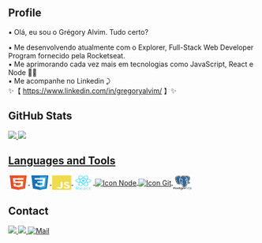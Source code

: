 ## Profile

<div>
  ▪ Olá, eu sou o Grégory Alvim. Tudo certo? <br />
  
  ▪ Me desenvolvendo atualmente com o Explorer, Full-Stack Web Developer Program fornecido pela Rocketseat. <br />
  ▪ Me aprimorando cada vez mais em tecnologias como JavaScript, React e Node 💛🚀 <br />
  ▪ Me acompanhe no Linkedin ⤸ <br />
  ✨【 https://www.linkedin.com/in/gregoryalvim/ 】✨
</div>

## GitHub Stats

<div>
  <a href="https://github.com/gregoryAlvim">
  <img height="160em" src="https://github-readme-stats.vercel.app/api?username=gregoryAlvim&show_icons=true&theme=omni&include_all_commits=true&count_private=true&count_private=true"/>
  
  <img height="160em" src="https://github-readme-stats.vercel.app/api/top-langs/?username=gregoryAlvim&layout=compact&langs_count=7&theme=omni"/>
</div>

## Languages and Tools
 
<div style="display: inline_block">
  <a href="https://developer.mozilla.org/pt-BR/docs/Web/HTML" target="_blank" rel="noreferrer">
    <img align="center" alt="Icon HTML" height="30" width="40" src="https://raw.githubusercontent.com/devicons/devicon/master/icons/html5/html5-original.svg"/>
  </a>
  
  <a href="https://developer.mozilla.org/pt-BR/docs/Web/CSS" target="_blank" rel="noreferrer">
    <img align="center" alt="Icon CSS" height="30" width="40" src="https://raw.githubusercontent.com/devicons/devicon/master/icons/css3/css3-original.svg"/>
  </a>
  
  <a href="https://developer.mozilla.org/pt-BR/docs/Web/JavaScript" target="_blank" rel="noreferrer">
    <img align="center" alt="Icon Javascript" height="30" width="40" src="https://raw.githubusercontent.com/devicons/devicon/master/icons/javascript/javascript-plain.svg"/>
  </a>
  
  <a href="https://pt-br.reactjs.org/" target="_blank" rel="noreferrer">
    <img align="center" alt="Icon React" height="30" width="40" src="https://raw.githubusercontent.com/devicons/devicon/master/icons/react/react-original-wordmark.svg"/>
  </a>
  
  <a href="https://nodejs.org/en/" target="_blank" rel="noreferrer">
    <img align="center" alt="Icon Node" height="30" width="40" src="https://www.vectorlogo.zone/logos/nodejs/nodejs-icon.svg"/>
  </a>

  <a href="https://git-scm.com/" target="_blank" rel="noreferrer">
    <img align="center" alt="Icon Git" height="30" width="40" src="https://www.vectorlogo.zone/logos/git-scm/git-scm-icon.svg"/> 
  </a>
  
  <a href="https://www.postgresql.org" target="_blank" rel="noreferrer"> 
    <img align="center" alt="Icon Git" height="30" width="40" src="https://raw.githubusercontent.com/devicons/devicon/master/icons/postgresql/postgresql-original-wordmark.svg"/> 
  </a> 
</div>
  
## Contact
  
<div> 
  <a href="https://www.linkedin.com/in/grégory-alvim/" target="_blank">
    <img src="https://img.shields.io/badge/-LinkedIn-%230077B5?style=for-the-badge&logo=linkedin&logoColor=white" target="_blank">
  </a>

  <a href="https://instagram.com/gregori_alvim" target="_blank">
    <img src="https://img.shields.io/badge/-Instagram-%23E4405F?style=for-the-badge&logo=instagram&logoColor=white" target="_blank">
  </a>

  <a href = "mailto:gregori.alvim@gmail.com">
    <img alt="Mail" src="https://img.shields.io/badge/Gmail-D14836?style=for-the-badge&logo=gmail&logoColor=white">
  </a>
</div>

<!-- 
  <img height="150vh" align="right" alt="Greg-yoda" src="https://media.giphy.com/media/ZVik7pBtu9dNS/giphy.gif">
-->
  
<!--   
  <img align="center" alt="Greg-Ts" height="30" width="40" src="https://raw.githubusercontent.com/devicons/devicon/master/icons/typescript/typescript-plain.svg">
  <img align="center" alt="Greg-Python" height="30" width="40" src="https://raw.githubusercontent.com/devicons/devicon/master/icons/python/python-original.svg">
  <img align="center" alt="Greg-Csharp" height="30" width="40" src="https://raw.githubusercontent.com/devicons/devicon/master/icons/csharp/csharp-original.svg">
-->

<!--   
  Configs
  https://github.com/anuraghazra/github-readme-stats
-->
  
